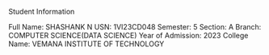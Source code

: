 Student Information

Full Name: SHASHANK N USN: 1VI23CD048 Semester: 5 Section: A Branch: COMPUTER SCIENCE(DATA SCIENCE) Year of Admission: 2023 College Name: VEMANA INSTITUTE OF TECHNOLOGY
